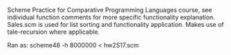 Scheme Practice for Comparative Programming Languages course, see individual function comments for more specific functionality explanation. Sales.scm is used for list sorting and functionality application. Makes use of tale-recursion where applicable.

Ran as:   scheme48 -h 8000000 < hw2S17.scm
